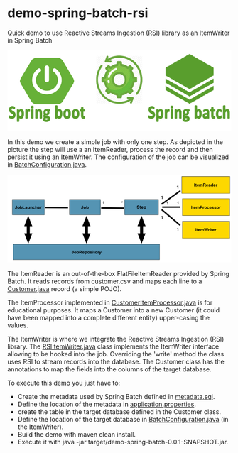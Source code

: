 # demo-spring-batch-rsi
Quick demo to use Reactive Streams Ingestion (RSI) library as an ItemWriter in Spring Batch

![](images/spring-batch-logo.png)

In this demo we create a simple job with only one step. As depicted in the picture the step will use a an ItemReader, process the record and then persist it using an ItemWriter. The configuration of the job can be visualized in [BatchConfiguration.java](./src/main/java/com/oracle/rsi/demospringbatch/BatchConfiguration.java).

![](images/spring-batch-job.png)

The ItemReader is an out-of-the-box FlatFileItemReader provided by Spring Batch. It reads records from customer.csv and maps each line to a [Customer.java](./src/main/java/com/oracle/rsi/demospringbatch/Customer.java) record (a simple POJO).

The ItemProcessor implemented in [CustomerItemProcessor.java](./src/main/java/com/oracle/rsi/demospringbatch/CustomerItemProcessor.java) is for educational purposes. It maps a Customer into a new Customer (it could have been mapped into a complete different entity) upper-casing the values.

The ItemWriter is where we integrate the Reactive Streams Ingestion (RSI) library. The [RSIItemWriter.java](./src/main/java/com/oracle/rsi/demospringbatch/RSIItemWriter.java) class implements the ItemWriter interface allowing to be hooked into the job. Overriding the 'write' method the class uses RSI to stream records into the database. The Customer class has the annotations to map the fields into the columns of the target database.

To execute this demo you just have to:
- Create the metadata used by Spring Batch defined in [metadata.sql](./metadata.sql).
- Define the location of the metadata in [application.properties](./src/main/resources/application.properties).
- create the table in the target database defined in the Customer class. 
- Define the location of the target database in [BatchConfiguration.java](./src/main/java/com/oracle/rsi/demospringbatch/BatchConfiguration.java) (in the ItemWriter).
- Build the demo with maven clean install.
- Execute it with java -jar target/demo-spring-batch-0.0.1-SNAPSHOT.jar.